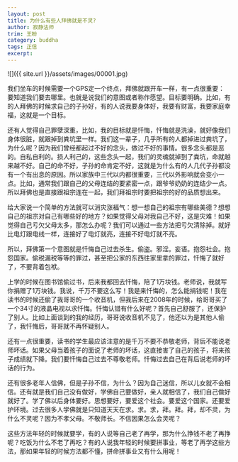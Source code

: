 ```yaml
---
layout: post
title: 为什么有些人拜佛就是不灵?
author: 寂静法师
trim: 王盼
category: buddha
tags: 正信
excerpt:
---
```


![]({{ site.url }}/assets/images/00001.jpg)

我们坐车的时候需要一个GPS定一个终点，拜佛就跟开车一样，有一点很重要：要知道我们要去哪里。也就是说我们的意图或者称作愿望。目标要明确。比如，有的人拜佛的时候求自己的子孙好，有的人说我要身体好，我要有财富，我要家庭幸福，这就是一个目标。

还有人觉得自己罪孽深重，比如，我的目标就是忏悔，忏悔就是洗澡，就好像我们身体很脏，就跟掉到粪坑里一样。我们这一辈子，几乎所有的人都掉进过粪坑了，为什么呢？因为我们曾经都起过不好的念头，做过不好的事情。很多念头都是恶的。自私自利的。损人利己的，这些念头一起，我们的灵魂就掉到了粪坑，命就越来越不好。自己的命不好，子孙的命肯定不好，这就是为什么有的人几代子孙都没有一个有出息的原因。所以家族中三代以内都很重要，三代以外影响就会变小一点。比如，通常我们跟自己的父母连结的要紧密一点，跟爷爷奶奶的连结少一点。所以拜佛也是直接跟祖宗连在一起，我们拜祖宗时要把祖宗的好的品质想出来。

给大家说一个简单的方法就可以消灾涨福气：想一想自己的祖宗有哪些美德？想想自己的祖宗对自己有哪些好的地方？如果觉得父母对我自己不好，这是灾难！如果觉得自己亏欠父母太多，那怎么办呢？我们可以通过一些方法把亏欠清除掉。就好比电灯跟电线一样，连接好了电灯就亮，连接不好电灯就不亮。

所以，拜佛第一个意图就是忏悔自己过去杀生。偷盗。邪淫。妄语。抱怨社会。抱怨国家。偷税漏税等等的罪过，甚至把公家的东西往家里拿的罪过，忏悔了就好了，不要背着包袱。

上学的时候在图书馆偷过书，后来我都回去忏悔，陪了1万块钱。老师说，我就写你捐赠了1万块钱。我说，千万不要这么写！我是来忏悔的，怎么能捐钱呢！我在读书的时候还偷了我哥哥的一个收音机，但我后来在2008年的时候，给哥哥买了一个34寸的液晶电视以求忏悔。忏悔认错有什么好呢？首先自己舒服了，还保护了别人。比如上面谈到的我的经历，哥哥说收音机不见了，他还以为是其他人偷了，我忏悔后，哥哥就不再怀疑别人。

还有一点很重要，读书的学生最应该注意的是千万不要不恭敬老师，背后不能说老师坏话。如果父母当着孩子的面说了老师的坏话，这直接害了自己的孩子，将来孩子成绩就下降。我们要忏悔自己过去不尊敬老师。忏悔过去自己在背后说老师的坏话的行为。

还有很多老年人信佛，但是子孙不信，为什么？因为自己迷信，所以儿女就不会相信。还有就是我们自己没有做好，学佛自己要做好，亲人就相信了，我们自己做好就好了。学了佛以后身体要好。思想要好，要爱这个社会。要爱这个国家。还要爱护环境。过去很多人学佛就是只知道天天在求。求。求，拜。拜。拜，却不灵，为什么不灵呢？因为不孝父母。不敬师长。不信因果怎么会灵呢？

这些方法年轻的时候就要学，有的人说等自己老了再学，那为什么挣钱不老了再挣呢？吃饭为什么不老了再吃？有的人说我年轻的时候要拼事业，等老了再学这些方法，那如果年轻的时候方法都不懂，拼命拼事业又有什么用呢！
